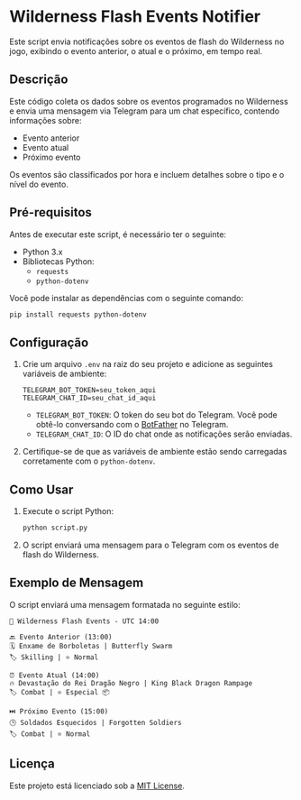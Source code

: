 
# Wilderness Flash Events Notifier

Este script envia notificações sobre os eventos de flash do Wilderness no jogo, exibindo o evento anterior, o atual e o próximo, em tempo real.

## Descrição

Este código coleta os dados sobre os eventos programados no Wilderness e envia uma mensagem via Telegram para um chat específico, contendo informações sobre:

- Evento anterior
- Evento atual
- Próximo evento

Os eventos são classificados por hora e incluem detalhes sobre o tipo e o nível do evento.

## Pré-requisitos

Antes de executar este script, é necessário ter o seguinte:

- Python 3.x
- Bibliotecas Python:
  - `requests`
  - `python-dotenv`
  
Você pode instalar as dependências com o seguinte comando:

```bash
pip install requests python-dotenv
```

## Configuração

1. Crie um arquivo `.env` na raiz do seu projeto e adicione as seguintes variáveis de ambiente:

    ```
    TELEGRAM_BOT_TOKEN=seu_token_aqui
    TELEGRAM_CHAT_ID=seu_chat_id_aqui
    ```

    - `TELEGRAM_BOT_TOKEN`: O token do seu bot do Telegram. Você pode obtê-lo conversando com o [BotFather](https://core.telegram.org/bots#botfather) no Telegram.
    - `TELEGRAM_CHAT_ID`: O ID do chat onde as notificações serão enviadas.

2. Certifique-se de que as variáveis de ambiente estão sendo carregadas corretamente com o `python-dotenv`.

## Como Usar

1. Execute o script Python:

    ```bash
    python script.py
    ```

2. O script enviará uma mensagem para o Telegram com os eventos de flash do Wilderness.

## Exemplo de Mensagem

O script enviará uma mensagem formatada no seguinte estilo:

```
📢 Wilderness Flash Events - UTC 14:00

🔙 Evento Anterior (13:00)
🗓️ Enxame de Borboletas | Butterfly Swarm
🏷️ Skilling | ⭐ Normal

⏰ Evento Atual (14:00)
🔥 Devastação do Rei Dragão Negro | King Black Dragon Rampage
🏷️ Combat | ⭐ Especial 📦

⏭️ Próximo Evento (15:00)
🕒 Soldados Esquecidos | Forgotten Soldiers
🏷️ Combat | ⭐ Normal
```

## Licença

Este projeto está licenciado sob a [MIT License](LICENSE).